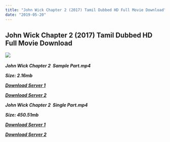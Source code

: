 ```yaml
---
title: "John Wick Chapter 2 (2017) Tamil Dubbed HD Full Movie Download"
date: "2019-05-20"
---
```


## John Wick Chapter 2 (2017) Tamil Dubbed HD Full Movie Download 

![](https://images.moviebuff.com/6b9068e9-f074-4a87-ad81-85e287a942f3?w=1000) 

_**John Wick Chapter 2  Sample Part.mp4**_

_**Size: 2.16mb**_

[_**Download Server 1**_](http://p1.wetransfer.vip/files/Tamil{3e481fa13b96e298813a968d76478a0dd6887383e8276579d75a86ec60557583}20Dubbed{3e481fa13b96e298813a968d76478a0dd6887383e8276579d75a86ec60557583}20Movies/Tamil{3e481fa13b96e298813a968d76478a0dd6887383e8276579d75a86ec60557583}202017{3e481fa13b96e298813a968d76478a0dd6887383e8276579d75a86ec60557583}20Dubbed{3e481fa13b96e298813a968d76478a0dd6887383e8276579d75a86ec60557583}20Movies/John{3e481fa13b96e298813a968d76478a0dd6887383e8276579d75a86ec60557583}20Wick{3e481fa13b96e298813a968d76478a0dd6887383e8276579d75a86ec60557583}20Chapter{3e481fa13b96e298813a968d76478a0dd6887383e8276579d75a86ec60557583}202{3e481fa13b96e298813a968d76478a0dd6887383e8276579d75a86ec60557583}20(2017)/John{3e481fa13b96e298813a968d76478a0dd6887383e8276579d75a86ec60557583}20Wick{3e481fa13b96e298813a968d76478a0dd6887383e8276579d75a86ec60557583}20Chapter{3e481fa13b96e298813a968d76478a0dd6887383e8276579d75a86ec60557583}202{3e481fa13b96e298813a968d76478a0dd6887383e8276579d75a86ec60557583}20(2017){3e481fa13b96e298813a968d76478a0dd6887383e8276579d75a86ec60557583}20BDRip/John{3e481fa13b96e298813a968d76478a0dd6887383e8276579d75a86ec60557583}20Wick{3e481fa13b96e298813a968d76478a0dd6887383e8276579d75a86ec60557583}20Chapter{3e481fa13b96e298813a968d76478a0dd6887383e8276579d75a86ec60557583}202{3e481fa13b96e298813a968d76478a0dd6887383e8276579d75a86ec60557583}20(2017){3e481fa13b96e298813a968d76478a0dd6887383e8276579d75a86ec60557583}20Sample{3e481fa13b96e298813a968d76478a0dd6887383e8276579d75a86ec60557583}20(640x360).mp4)

[_**Download Server 2**_](http://p1.wetransfer.vip/files/Tamil{3e481fa13b96e298813a968d76478a0dd6887383e8276579d75a86ec60557583}20Dubbed{3e481fa13b96e298813a968d76478a0dd6887383e8276579d75a86ec60557583}20Movies/Tamil{3e481fa13b96e298813a968d76478a0dd6887383e8276579d75a86ec60557583}202017{3e481fa13b96e298813a968d76478a0dd6887383e8276579d75a86ec60557583}20Dubbed{3e481fa13b96e298813a968d76478a0dd6887383e8276579d75a86ec60557583}20Movies/John{3e481fa13b96e298813a968d76478a0dd6887383e8276579d75a86ec60557583}20Wick{3e481fa13b96e298813a968d76478a0dd6887383e8276579d75a86ec60557583}20Chapter{3e481fa13b96e298813a968d76478a0dd6887383e8276579d75a86ec60557583}202{3e481fa13b96e298813a968d76478a0dd6887383e8276579d75a86ec60557583}20(2017)/John{3e481fa13b96e298813a968d76478a0dd6887383e8276579d75a86ec60557583}20Wick{3e481fa13b96e298813a968d76478a0dd6887383e8276579d75a86ec60557583}20Chapter{3e481fa13b96e298813a968d76478a0dd6887383e8276579d75a86ec60557583}202{3e481fa13b96e298813a968d76478a0dd6887383e8276579d75a86ec60557583}20(2017){3e481fa13b96e298813a968d76478a0dd6887383e8276579d75a86ec60557583}20BDRip/John{3e481fa13b96e298813a968d76478a0dd6887383e8276579d75a86ec60557583}20Wick{3e481fa13b96e298813a968d76478a0dd6887383e8276579d75a86ec60557583}20Chapter{3e481fa13b96e298813a968d76478a0dd6887383e8276579d75a86ec60557583}202{3e481fa13b96e298813a968d76478a0dd6887383e8276579d75a86ec60557583}20(2017){3e481fa13b96e298813a968d76478a0dd6887383e8276579d75a86ec60557583}20Sample{3e481fa13b96e298813a968d76478a0dd6887383e8276579d75a86ec60557583}20(640x360).mp4)

_**John Wick Chapter 2  Single Part.mp4**_

_**Size: 450.51mb**_

[_**Download Server 1**_](http://p1.wetransfer.vip/files/Tamil{3e481fa13b96e298813a968d76478a0dd6887383e8276579d75a86ec60557583}20Dubbed{3e481fa13b96e298813a968d76478a0dd6887383e8276579d75a86ec60557583}20Movies/Tamil{3e481fa13b96e298813a968d76478a0dd6887383e8276579d75a86ec60557583}202017{3e481fa13b96e298813a968d76478a0dd6887383e8276579d75a86ec60557583}20Dubbed{3e481fa13b96e298813a968d76478a0dd6887383e8276579d75a86ec60557583}20Movies/John{3e481fa13b96e298813a968d76478a0dd6887383e8276579d75a86ec60557583}20Wick{3e481fa13b96e298813a968d76478a0dd6887383e8276579d75a86ec60557583}20Chapter{3e481fa13b96e298813a968d76478a0dd6887383e8276579d75a86ec60557583}202{3e481fa13b96e298813a968d76478a0dd6887383e8276579d75a86ec60557583}20(2017)/John{3e481fa13b96e298813a968d76478a0dd6887383e8276579d75a86ec60557583}20Wick{3e481fa13b96e298813a968d76478a0dd6887383e8276579d75a86ec60557583}20Chapter{3e481fa13b96e298813a968d76478a0dd6887383e8276579d75a86ec60557583}202{3e481fa13b96e298813a968d76478a0dd6887383e8276579d75a86ec60557583}20(2017){3e481fa13b96e298813a968d76478a0dd6887383e8276579d75a86ec60557583}20BDRip/John{3e481fa13b96e298813a968d76478a0dd6887383e8276579d75a86ec60557583}20Wick{3e481fa13b96e298813a968d76478a0dd6887383e8276579d75a86ec60557583}20Chapter{3e481fa13b96e298813a968d76478a0dd6887383e8276579d75a86ec60557583}202{3e481fa13b96e298813a968d76478a0dd6887383e8276579d75a86ec60557583}20(2017){3e481fa13b96e298813a968d76478a0dd6887383e8276579d75a86ec60557583}20Single{3e481fa13b96e298813a968d76478a0dd6887383e8276579d75a86ec60557583}20Part{3e481fa13b96e298813a968d76478a0dd6887383e8276579d75a86ec60557583}20(640x360).mp4)

[_**Download Server 2**_](http://p1.wetransfer.vip/files/Tamil{3e481fa13b96e298813a968d76478a0dd6887383e8276579d75a86ec60557583}20Dubbed{3e481fa13b96e298813a968d76478a0dd6887383e8276579d75a86ec60557583}20Movies/Tamil{3e481fa13b96e298813a968d76478a0dd6887383e8276579d75a86ec60557583}202017{3e481fa13b96e298813a968d76478a0dd6887383e8276579d75a86ec60557583}20Dubbed{3e481fa13b96e298813a968d76478a0dd6887383e8276579d75a86ec60557583}20Movies/John{3e481fa13b96e298813a968d76478a0dd6887383e8276579d75a86ec60557583}20Wick{3e481fa13b96e298813a968d76478a0dd6887383e8276579d75a86ec60557583}20Chapter{3e481fa13b96e298813a968d76478a0dd6887383e8276579d75a86ec60557583}202{3e481fa13b96e298813a968d76478a0dd6887383e8276579d75a86ec60557583}20(2017)/John{3e481fa13b96e298813a968d76478a0dd6887383e8276579d75a86ec60557583}20Wick{3e481fa13b96e298813a968d76478a0dd6887383e8276579d75a86ec60557583}20Chapter{3e481fa13b96e298813a968d76478a0dd6887383e8276579d75a86ec60557583}202{3e481fa13b96e298813a968d76478a0dd6887383e8276579d75a86ec60557583}20(2017){3e481fa13b96e298813a968d76478a0dd6887383e8276579d75a86ec60557583}20BDRip/John{3e481fa13b96e298813a968d76478a0dd6887383e8276579d75a86ec60557583}20Wick{3e481fa13b96e298813a968d76478a0dd6887383e8276579d75a86ec60557583}20Chapter{3e481fa13b96e298813a968d76478a0dd6887383e8276579d75a86ec60557583}202{3e481fa13b96e298813a968d76478a0dd6887383e8276579d75a86ec60557583}20(2017){3e481fa13b96e298813a968d76478a0dd6887383e8276579d75a86ec60557583}20Single{3e481fa13b96e298813a968d76478a0dd6887383e8276579d75a86ec60557583}20Part{3e481fa13b96e298813a968d76478a0dd6887383e8276579d75a86ec60557583}20(640x360).mp4)
